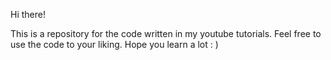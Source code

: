 Hi there!

This is a repository for the code written in my youtube tutorials. Feel free to use the code to your liking. Hope you learn a lot : )
